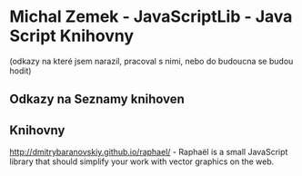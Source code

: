 # Michal Zemek - JavaScriptLib - Java Script Knihovny
(odkazy na které jsem narazil, pracoval s nimi, nebo do budoucna se budou hodit)

## Odkazy na Seznamy knihoven


## Knihovny
http://dmitrybaranovskiy.github.io/raphael/ - Raphaël is a small JavaScript library that should simplify your work with vector graphics on the web.
